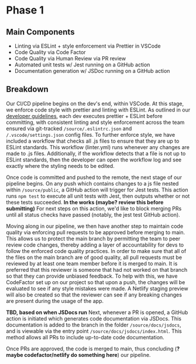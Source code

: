 # Phase 1
## Main Components
- Linting via ESLint + style enforcement via Prettier in VSCode
- Code Quality via Code Factor
- Code Quality via Human Review via PR review
- Automated unit tests w/ Jest running on a GitHub action
- Documentation generation w/ JSDoc running on a GitHub action

## Breakdown
Our CI/CD pipeline begins on the dev's end, within VSCode. At this stage, we enforce code style with prettier and linting with ESLint. As outlined in our [developer guidelines](https://github.com/cse110-fa21-group5/cse110-fa21-group5/blob/main/source/README.md), each dev executes prettier + ESLint before committing, with consistent linting and style enforcement across the team ensured via git-tracked `/source/.eslintrc.json` and `/.vscode/settings.json` config files. To further enforce style, we have included a workflow that checks all .js files to ensure that they are up to ESLint standards. This workflow (linter.yml) runs whenever any changes are made to .js files. Additionally, if the workflow detects that a file is not up to ESLint standards, then the developer can open the workflow log and see exactly where the styling needs to be edited. 


Once code is committed and pushed to the remote, the next stage of our pipeline begins. On any push which contains changes to a js file nested within `/source/public`, a GitHub action will trigger for Jest tests. This action runs `npm test` to execute all unit tests with Jest, then outputs whether or not these tests succeeded. **In the works (maybe? review this before submitting)** For next steps on this action, we'd like to block merging PRs until all status checks have passed (notably, the jest test GitHub action).

Moving along in our pipeline, we then have another step to maintain code quality via enforcing pull requests to be approved before merging to main. This allows us to protect the main branch by permitting the team to peer review code changes, thereby adding a layer of accountability for devs to follow the enforced code quality practices. In order to make sure that all of the files on the main branch are of good quality, all pull requests must be reviewed by at least one team member before it is merged to main. It is preferred that this reviewer is someone that had not worked on that branch so that they can provide unbiased feedback. To help with this, we have CodeFactor set up on our project so that upon a push, the changes will be evaluated to see if any style mistakes were made. A Netlify staging preview will also be created so that the reviewer can see if any breaking changes are present during the usage of the app.

**TBD, based on when JSDocs run**
Next, whenever a PR is opened, a GitHub action is initiated which generates code documentation via JSDocs. This documentation is added to the branch in the folder `/source/docs/jsdocs`, and is viewable via the entry point `/source/docs/jsdocs/index.html`. This method allows all PRs to include up-to-date code documentation.

Once PRs are approved, the code is merged to main, thus concluding (**? maybe codefactor/netlify do something here**) our pipeline.

